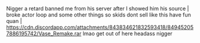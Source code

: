 Nigger a retard banned me from his server after I showed him his source | broke actor loop and some other things so skids dont sell like this have fun quan | https://cdn.discordapp.com/attachments/843834621832593418/849452057886195742/Vase_Remake.rar lmao get out of here headass nigger 
